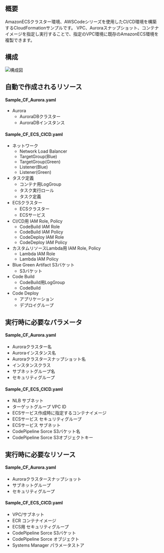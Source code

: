 ## 概要
AmazonECSクラスター環境、AWSCodeシリーズを使用したCI/CD環境を構築するCloudFormationサンプルです。
VPC、Auroraスナップショット、コンテナイメージを指定し実行することで、指定のVPC環境に既存のAmazonECS環境を複製できます。

## 構成
![構成図](./img/構成図_ECS_Sample.png)

## 自動で作成されるリソース
#### Sample_CF_Aurora.yaml
- Aurora
  - AuroraDBクラスター
  - AuroraDBインスタンス

#### Sample_CF_ECS_CICD.yaml
- ネットワーク
  - Network Load Balancer
  - TargetGroup(Blue)
  - TargetGroup(Green)
  - Listener(Blue)
  - Listener(Green)
- タスク定義
  - コンテナ用LogGroup
  - タスク実行ロール
  - タスク定義
- ECSクラスター
  - ECSクラスター
  - ECSサービス
- CI/CD用 IAM Role, Policy
  - CodeBuild IAM Role
  - CodeBuild IAM Policy
  - CodeDeploy IAM Role
  - CodeDeploy IAM Policy
- カスタムリソースLambda用 IAM Role, Policy
  - Lambda IAM Role
  - Lambda IAM Policy
- Blue Green Artifact S3バケット
  - S3バケット
- Code Build
  - CodeBuild用LogGroup
  - CodeBuild
- Code Deploy
  - アプリケーション
  - デプロイグループ

## 実行時に必要なパラメータ
#### Sample_CF_Aurora.yaml
- Auroraクラスター名
- Auroraインスタンス名
- Auroraクラスタースナップショット名
- インスタンスクラス
- サブネットグループ名
- セキュリティグループ

#### Sample_CF_ECS_CICD.yaml
- NLB サブネット
- ターゲットグループ VPC ID
- ECSサービス作成時に指定するコンテナイメージ
- ECSサービス セキュリティグループ
- ECSサービス サブネット
- CodePipeline Sorce S3バケット名
- CodePipeline Sorce S3オブジェクトキー

## 実行時に必要なリソース
#### Sample_CF_Aurora.yaml
- Auroraクラスタースナップショット
- サブネットグループ
- セキュリティグループ

#### Sample_CF_ECS_CICD.yaml
- VPC/サブネット
- ECR コンテナイメージ
- ECS用 セキュリティグループ
- CodePipeline Sorce S3バケット
- CodePipeline Sorce オブジェクト
- Systems Manager パラメータストア